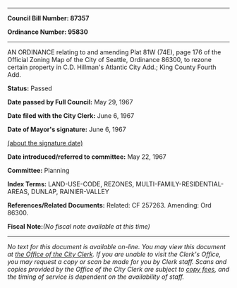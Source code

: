 

********

**Council Bill Number: 87357**
   
**Ordinance Number: 95830**
********

 AN ORDINANCE relating to and amending Plat 81W (74E), page 176 of the Official Zoning Map of the City of Seattle, Ordinance 86300, to rezone certain property in C.D. Hillman's Atlantic City Add.; King County Fourth Add.

**Status:** Passed
   
**Date passed by Full Council:** May 29, 1967
   
**Date filed with the City Clerk:** June 6, 1967
   
**Date of Mayor's signature:** June 6, 1967
   
[(about the signature date)](/~public/approvaldate.htm)
   
   
   
**Date introduced/referred to committee:** May 22, 1967
   
**Committee:** Planning
   
   
**Index Terms:** LAND-USE-CODE, REZONES, MULTI-FAMILY-RESIDENTIAL-AREAS, DUNLAP, RAINIER-VALLEY

**References/Related Documents:** Related: CF 257263. Amending: Ord 86300.

**Fiscal Note:**_(No fiscal note available at this time)_
********

_No text for this document is available on-line. You may view this document at [the Office of the City Clerk](http://www.seattle.gov/leg/clerk/contactUs.htm). If you are unable to visit the Clerk's Office, you may request a copy or scan be made for you by Clerk staff. Scans and copies provided by the Office of the City Clerk are subject to [copy fees](http://clerk.seattle.gov/~public/clerkfees.htm), and the timing of service is dependent on the availability of staff._

